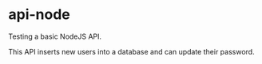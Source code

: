 # api-node
Testing a basic NodeJS API.

This API inserts new users into a database and can update their password.
